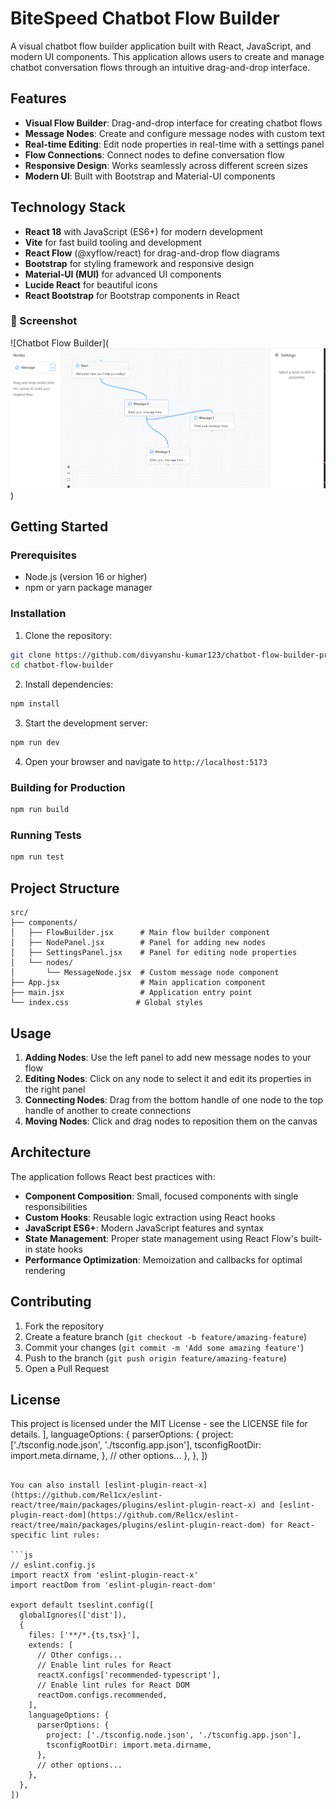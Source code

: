 # BiteSpeed Chatbot Flow Builder

A visual chatbot flow builder application built with React, JavaScript, and modern UI components. This application allows users to create and manage chatbot conversation flows through an intuitive drag-and-drop interface.

## Features

- **Visual Flow Builder**: Drag-and-drop interface for creating chatbot flows
- **Message Nodes**: Create and configure message nodes with custom text
- **Real-time Editing**: Edit node properties in real-time with a settings panel
- **Flow Connections**: Connect nodes to define conversation flow
- **Responsive Design**: Works seamlessly across different screen sizes
- **Modern UI**: Built with Bootstrap and Material-UI components

## Technology Stack

- **React 18** with JavaScript (ES6+) for modern development
- **Vite** for fast build tooling and development
- **React Flow** (@xyflow/react) for drag-and-drop flow diagrams
- **Bootstrap** for styling framework and responsive design
- **Material-UI (MUI)** for advanced UI components
- **Lucide React** for beautiful icons
- **React Bootstrap** for Bootstrap components in React

### 📸 Screenshot

![Chatbot Flow Builder](![alt text](image.png))

## Getting Started

### Prerequisites

- Node.js (version 16 or higher)
- npm or yarn package manager

### Installation

1. Clone the repository:
```bash
git clone https://github.com/divyanshu-kumar123/chatbot-flow-builder-proj.git
cd chatbot-flow-builder
```

2. Install dependencies:
```bash
npm install
```

3. Start the development server:
```bash
npm run dev
```

4. Open your browser and navigate to `http://localhost:5173`

### Building for Production

```bash
npm run build
```

### Running Tests

```bash
npm run test
```

## Project Structure

```
src/
├── components/
│   ├── FlowBuilder.jsx      # Main flow builder component
│   ├── NodePanel.jsx        # Panel for adding new nodes
│   ├── SettingsPanel.jsx    # Panel for editing node properties
│   └── nodes/
│       └── MessageNode.jsx  # Custom message node component
├── App.jsx                  # Main application component
├── main.jsx                 # Application entry point
└── index.css               # Global styles
```

## Usage

1. **Adding Nodes**: Use the left panel to add new message nodes to your flow
2. **Editing Nodes**: Click on any node to select it and edit its properties in the right panel
3. **Connecting Nodes**: Drag from the bottom handle of one node to the top handle of another to create connections
4. **Moving Nodes**: Click and drag nodes to reposition them on the canvas

## Architecture

The application follows React best practices with:

- **Component Composition**: Small, focused components with single responsibilities
- **Custom Hooks**: Reusable logic extraction using React hooks
- **JavaScript ES6+**: Modern JavaScript features and syntax
- **State Management**: Proper state management using React Flow's built-in state hooks
- **Performance Optimization**: Memoization and callbacks for optimal rendering

## Contributing

1. Fork the repository
2. Create a feature branch (`git checkout -b feature/amazing-feature`)
3. Commit your changes (`git commit -m 'Add some amazing feature'`)
4. Push to the branch (`git push origin feature/amazing-feature`)
5. Open a Pull Request

## License

This project is licensed under the MIT License - see the LICENSE file for details.
    ],
    languageOptions: {
      parserOptions: {
        project: ['./tsconfig.node.json', './tsconfig.app.json'],
        tsconfigRootDir: import.meta.dirname,
      },
      // other options...
    },
  },
])
```

You can also install [eslint-plugin-react-x](https://github.com/Rel1cx/eslint-react/tree/main/packages/plugins/eslint-plugin-react-x) and [eslint-plugin-react-dom](https://github.com/Rel1cx/eslint-react/tree/main/packages/plugins/eslint-plugin-react-dom) for React-specific lint rules:

```js
// eslint.config.js
import reactX from 'eslint-plugin-react-x'
import reactDom from 'eslint-plugin-react-dom'

export default tseslint.config([
  globalIgnores(['dist']),
  {
    files: ['**/*.{ts,tsx}'],
    extends: [
      // Other configs...
      // Enable lint rules for React
      reactX.configs['recommended-typescript'],
      // Enable lint rules for React DOM
      reactDom.configs.recommended,
    ],
    languageOptions: {
      parserOptions: {
        project: ['./tsconfig.node.json', './tsconfig.app.json'],
        tsconfigRootDir: import.meta.dirname,
      },
      // other options...
    },
  },
])
```
